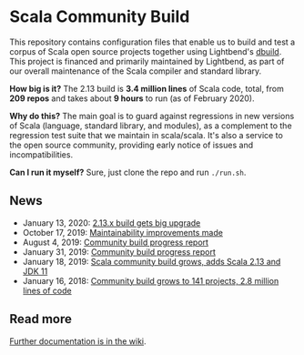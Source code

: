 # Scala Community Build

This repository contains configuration files that enable us to build and test
a corpus of Scala open source projects together using Lightbend's
[dbuild](https://github.com/lightbend/dbuild). This project is financed and
primarily maintained by Lightbend, as part of our overall maintenance of the
Scala compiler and standard library.

**How big is it?**
The 2.13 build is **3.4 million lines** of Scala code, total,
from **209 repos**
and takes about **9 hours** to run
(as of February 2020).

**Why do this?** The main goal is to guard against regressions in new
versions of Scala (language, standard library, and modules), as a complement
to the regression test suite that we maintain in scala/scala. It's also
a service to the open source community, providing early notice of
issues and incompatibilities.

**Can I run it myself?** Sure, just clone the repo and run `./run.sh`.

## News

* January 13, 2020: [2.13.x build gets big upgrade](https://contributors.scala-lang.org/t/community-build-progress-report-august-2019/3573/9)
* October 17, 2019: [Maintainability improvements made](https://contributors.scala-lang.org/t/community-build-progress-report-august-2019/3573/8)
* August 4, 2019: [Community build progress report](https://contributors.scala-lang.org/t/community-build-progress-report-august-2019/3573/6)
* January 31, 2019: [Community build progress report](https://contributors.scala-lang.org/t/community-build-progress-report/2792)
* January 18, 2019: [Scala community build grows, adds Scala 2.13 and JDK 11](https://www.scala-lang.org/2019/01/18/community-build.html)
* January 16, 2018: [Community build grows to 141 projects, 2.8 million lines of code](http://scala-lang.org/2018/01/16/community-build-growth.html)

## Read more

[Further documentation is in the wiki](https://github.com/scala/community-builds/wiki).
